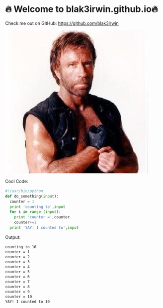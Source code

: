 # :fire: Welcome to blak3irwin.github.io:fire:

Check me out on GitHub: https://github.com/blak3irwin

![It's Chuck!](/images/chucknorris.jpeg)

Cool Code:
```python
#!/usr/bin/python
def do_something(input):
  counter = 1
  print 'counting to',input
  for i in range (input):
    print 'counter =',counter
    counter+=1    
  print 'YAY! I counted to',input
```
Output:
```>>> do_something(10)
counting to 10
counter = 1
counter = 2
counter = 3
counter = 4
counter = 5
counter = 6
counter = 7
counter = 8
counter = 9
counter = 10
YAY! I counted to 10
```

